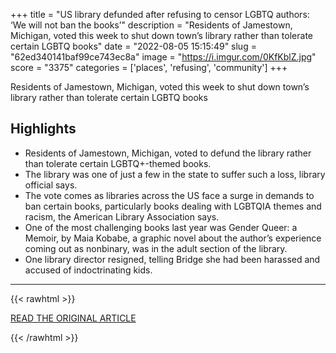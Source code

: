 +++
title = "US library defunded after refusing to censor LGBTQ authors: ‘We will not ban the books’"
description = "Residents of Jamestown, Michigan, voted this week to shut down town’s library rather than tolerate certain LGBTQ books"
date = "2022-08-05 15:15:49"
slug = "62ed340141baf99ce743ec8a"
image = "https://i.imgur.com/0KfKblZ.jpg"
score = "3375"
categories = ['places', 'refusing', 'community']
+++

Residents of Jamestown, Michigan, voted this week to shut down town’s library rather than tolerate certain LGBTQ books

## Highlights

- Residents of Jamestown, Michigan, voted to defund the library rather than tolerate certain LGBTQ+-themed books.
- The library was one of just a few in the state to suffer such a loss, library official says.
- The vote comes as libraries across the US face a surge in demands to ban certain books, particularly books dealing with LGBTQIA themes and racism, the American Library Association says.
- One of the most challenging books last year was Gender Queer: a Memoir, by Maia Kobabe, a graphic novel about the author’s experience coming out as nonbinary, was in the adult section of the library.
- One library director resigned, telling Bridge she had been harassed and accused of indoctrinating kids.

---

{{< rawhtml >}}
  <p class="article-category">
    <a target="_blank" href="https://www.theguardian.com/books/2022/aug/05/michigan-library-book-bans-lgbtq-authors">READ THE ORIGINAL ARTICLE</a>
  </p>
{{< /rawhtml >}}
